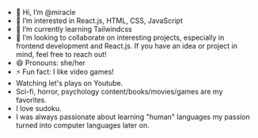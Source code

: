 - 👋 Hi, I’m @miracle
- 👀 I’m interested in React.js, HTML, CSS, JavaScript
- 🌱 I’m currently learning Tailwindcss
- 💞️ I’m looking to collaborate on interesting projects, especially in frontend development and React.js. If you have an idea or project in mind, feel free to reach out!
- 😄 Pronouns: she/her
- ⚡ Fun fact: I like video games!
- Watching let's plays on Youtube.
- Sci-fi, horror, psychology content/books/movies/games are my favorites.
- I love sudoku.
- I was always passionate about learning "human" languages my passion turned into computer languages later on.
